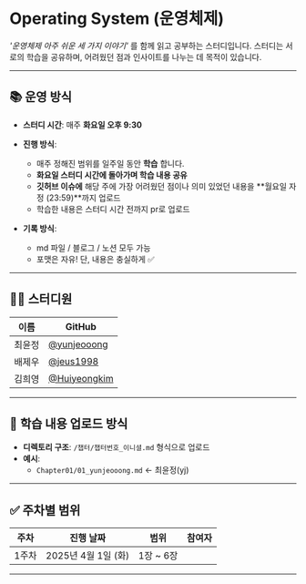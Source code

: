 # Operating System (운영체제)

 _'운영체제 아주 쉬운 세 가지 이야기'_ 를 함께 읽고 공부하는 스터디입니다.
스터디는 서로의 학습을 공유하며, 어려웠던 점과 인사이트를 나누는 데 목적이 있습니다. 

---

## 📚 운영 방식

- **스터디 시간**: 매주 **화요일 오후 9:30**
- **진행 방식**:
  - 매주 정해진 범위를 일주일 동안 **학습** 합니다.
  - **화요일 스터디 시간에 돌아가며 학습 내용 공유**
  - **깃허브 이슈에** 해당 주에 가장 어려웠던 점이나 의미 있었던 내용을 **월요일 자정 (23:59)**까지 업로드
  - 학습한 내용은 스터디 시간 전까지 pr로 업로드
  
- **기록 방식**:
  - md 파일 / 블로그 / 노션 모두 가능
  - 포맷은 자유! 단, 내용은 충실하게 ✅

---

## 🧑‍💻 스터디원

| 이름   | GitHub           |
|--------|------------------|
| 최윤정 | [@yunjeooong](https://github.com/yunjeooong) |
| 배제우 | [@jeus1998](https://github.com/jeus1998)     |
| 김희영 | [@Huiyeongkim](https://github.com/Huiyeongkim) |

---

## 📂 학습 내용 업로드 방식

- **디렉토리 구조**: `/챕터/챕터번호_이니셜.md` 형식으로 업로드
- **예시**:
  - `Chapter01/01_yunjeooong.md` ← 최윤정(yj)

---

## ✅ 주차별 범위

| 주차   | 진행 날짜       | 범위        | 참여자 |
|--------|----------------|-------------|--------|
| 1주차  | 2025년 4월 1일 (화)    | 1장 ~ 6장   |     |

---

